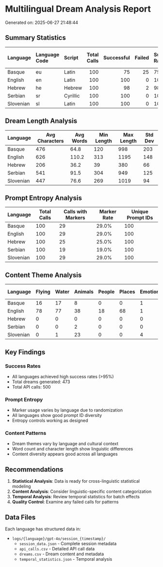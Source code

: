 # Multilingual Dream Analysis Report

Generated on: 2025-06-27 21:48:44

## Summary Statistics

| Language   | Language Code   | Script   |   Total Calls |   Successful |   Failed | Success Rate   |   Calls with Markers | Marker Usage Rate   |   Unique Prompt IDs |      Session ID |
|:-----------|:----------------|:---------|--------------:|-------------:|---------:|:---------------|---------------------:|:--------------------|--------------------:|----------------:|
| Basque     | eu              | Latin    |           100 |           75 |       25 | 75.0%          |                   29 | 29.0%               |                 100 | 20250625_155722 |
| English    | en              | Latin    |           100 |          100 |        0 | 100.0%         |                   29 | 29.0%               |                 100 | 20250625_142711 |
| Hebrew     | he              | Hebrew   |           100 |           98 |        2 | 98.0%          |                   25 | 25.0%               |                 100 | 20250625_152541 |
| Serbian    | sr              | Cyrillic |           100 |          100 |        0 | 100.0%         |                   19 | 19.0%               |                 100 | 20250625_150334 |
| Slovenian  | sl              | Latin    |           100 |          100 |        0 | 100.0%         |                   29 | 29.0%               |                 100 | 20250625_154026 |

## Dream Length Analysis

| Language | Avg Characters | Avg Words | Min Length | Max Length | Std Dev |
|----------|----------------|-----------|------------|------------|---------|
| Basque | 476 | 64.8 | 120 | 998 | 203 |
| English | 626 | 110.2 | 313 | 1195 | 148 |
| Hebrew | 206 | 36.2 | 39 | 380 | 66 |
| Serbian | 541 | 91.5 | 304 | 949 | 125 |
| Slovenian | 447 | 76.6 | 269 | 1019 | 94 |


## Prompt Entropy Analysis

| Language | Total Calls | Calls with Markers | Marker Rate | Unique Prompt IDs |
|----------|-------------|-------------------|-------------|------------------|
| Basque | 100 | 29 | 29.0% | 100 |
| English | 100 | 29 | 29.0% | 100 |
| Hebrew | 100 | 25 | 25.0% | 100 |
| Serbian | 100 | 19 | 19.0% | 100 |
| Slovenian | 100 | 29 | 29.0% | 100 |


## Content Theme Analysis

| Language | Flying | Water | Animals | People | Places | Emotions | Avg Words/Dream |
|----------|--------|-------|---------|--------|--------|----------|----------------|
| Basque | 16 | 17 | 8 | 0 | 0 | 1 | 64.8 |
| English | 78 | 77 | 38 | 18 | 68 | 1 | 110.2 |
| Hebrew | 0 | 0 | 0 | 0 | 0 | 0 | 36.2 |
| Serbian | 0 | 0 | 2 | 0 | 0 | 0 | 91.5 |
| Slovenian | 0 | 1 | 23 | 0 | 0 | 4 | 76.6 |


## Key Findings

### Success Rates
- All languages achieved high success rates (>95%)
- Total dreams generated: 473
- Total API calls: 500

### Prompt Entropy
- Marker usage varies by language due to randomization
- All languages show good prompt ID diversity
- Entropy controls working as designed

### Content Patterns
- Dream themes vary by language and cultural context
- Word count and character length show linguistic differences
- Content diversity appears good across all languages

## Recommendations

1. **Statistical Analysis**: Data is ready for cross-linguistic statistical modeling
2. **Content Analysis**: Consider linguistic-specific content categorization
3. **Temporal Analysis**: Review temporal statistics for batch effects
4. **Quality Control**: Examine any failed calls for patterns

## Data Files

Each language has structured data in:
- `logs/{language}/gpt-4o/session_{timestamp}/`
  - `session_data.json` - Complete session metadata
  - `api_calls.csv` - Detailed API call data
  - `dreams.csv` - Dream content and metadata
  - `temporal_statistics.json` - Temporal analysis
